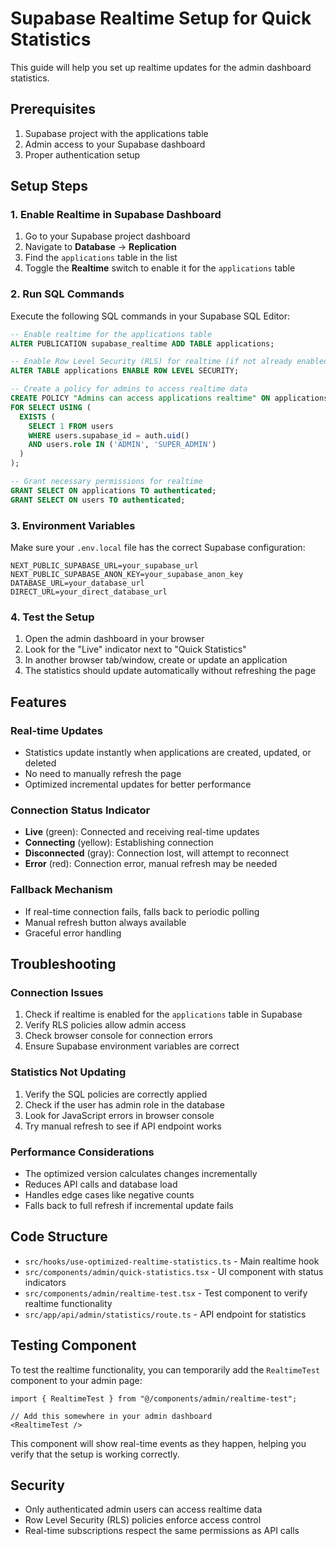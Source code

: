 # Supabase Realtime Setup for Quick Statistics

This guide will help you set up realtime updates for the admin dashboard statistics.

## Prerequisites

1. Supabase project with the applications table
2. Admin access to your Supabase dashboard
3. Proper authentication setup

## Setup Steps

### 1. Enable Realtime in Supabase Dashboard

1. Go to your Supabase project dashboard
2. Navigate to **Database** → **Replication**
3. Find the `applications` table in the list
4. Toggle the **Realtime** switch to enable it for the `applications` table

### 2. Run SQL Commands

Execute the following SQL commands in your Supabase SQL Editor:

```sql
-- Enable realtime for the applications table
ALTER PUBLICATION supabase_realtime ADD TABLE applications;

-- Enable Row Level Security (RLS) for realtime (if not already enabled)
ALTER TABLE applications ENABLE ROW LEVEL SECURITY;

-- Create a policy for admins to access realtime data
CREATE POLICY "Admins can access applications realtime" ON applications
FOR SELECT USING (
  EXISTS (
    SELECT 1 FROM users 
    WHERE users.supabase_id = auth.uid() 
    AND users.role IN ('ADMIN', 'SUPER_ADMIN')
  )
);

-- Grant necessary permissions for realtime
GRANT SELECT ON applications TO authenticated;
GRANT SELECT ON users TO authenticated;
```

### 3. Environment Variables

Make sure your `.env.local` file has the correct Supabase configuration:

```env
NEXT_PUBLIC_SUPABASE_URL=your_supabase_url
NEXT_PUBLIC_SUPABASE_ANON_KEY=your_supabase_anon_key
DATABASE_URL=your_database_url
DIRECT_URL=your_direct_database_url
```

### 4. Test the Setup

1. Open the admin dashboard in your browser
2. Look for the "Live" indicator next to "Quick Statistics"
3. In another browser tab/window, create or update an application
4. The statistics should update automatically without refreshing the page

## Features

### Real-time Updates
- Statistics update instantly when applications are created, updated, or deleted
- No need to manually refresh the page
- Optimized incremental updates for better performance

### Connection Status Indicator
- **Live** (green): Connected and receiving real-time updates
- **Connecting** (yellow): Establishing connection
- **Disconnected** (gray): Connection lost, will attempt to reconnect
- **Error** (red): Connection error, manual refresh may be needed

### Fallback Mechanism
- If real-time connection fails, falls back to periodic polling
- Manual refresh button always available
- Graceful error handling

## Troubleshooting

### Connection Issues
1. Check if realtime is enabled for the `applications` table in Supabase
2. Verify RLS policies allow admin access
3. Check browser console for connection errors
4. Ensure Supabase environment variables are correct

### Statistics Not Updating
1. Verify the SQL policies are correctly applied
2. Check if the user has admin role in the database
3. Look for JavaScript errors in browser console
4. Try manual refresh to see if API endpoint works

### Performance Considerations
- The optimized version calculates changes incrementally
- Reduces API calls and database load
- Handles edge cases like negative counts
- Falls back to full refresh if incremental update fails

## Code Structure

- `src/hooks/use-optimized-realtime-statistics.ts` - Main realtime hook
- `src/components/admin/quick-statistics.tsx` - UI component with status indicators
- `src/components/admin/realtime-test.tsx` - Test component to verify realtime functionality
- `src/app/api/admin/statistics/route.ts` - API endpoint for statistics

## Testing Component

To test the realtime functionality, you can temporarily add the `RealtimeTest` component to your admin page:

```tsx
import { RealtimeTest } from "@/components/admin/realtime-test";

// Add this somewhere in your admin dashboard
<RealtimeTest />
```

This component will show real-time events as they happen, helping you verify that the setup is working correctly.

## Security

- Only authenticated admin users can access realtime data
- Row Level Security (RLS) policies enforce access control
- Real-time subscriptions respect the same permissions as API calls